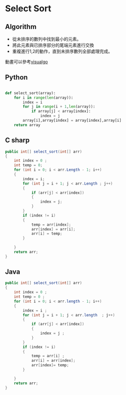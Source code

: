 # Select Sort

## Algorithm 
<ul>
    <li>從未排序的數列中找到最小的元素。</li>
    <li>將此元素與已排序部分的尾端元素進行交換</li>
    <li>重複進行1,2的動作，直到未排序數列全部處理完成。</li>
</ul>

動畫可以參考<a href ="https://visualgo.net/en/sorting">visualgo </a>


## Python




``` python

def select_sort(array):    
    for i in range(len(array)):        
        index = i
        for j in range(i + 1,len(array)):
            if array[j] < array[index]:
                index = j                
        array[i],array[index] = array[index],array[i]   
    return array
```


## C sharp

``` csharp
public int[] select_sort(int[] arr)
{
    int index = 0 ;
    int temp = 0;
    for (int i = 0; i < arr.Length - 1; i++)
    {
        index = i;
        for (int j = i + 1; j < arr.Length ; j++)
        {
            if (arr[j] < arr[index])
            {
                index = j;                   
            }
        }
        if (index != i)
        {
            temp = arr[index];
            arr[index] = arr[i];
            arr[i] = temp;
        }
        
    }
    return arr;
}
```

## Java

``` Java
public int[] select_sort(int[] arr)
{       
    int index = 0 ;
    int temp = 0 ;   
    for (int i = 0; i < arr.length - 1; i++)
    {
        index = i ;
        for (int j = i + 1; j < arr.length  ; j++)
        {                    
            if (arr[j] < arr[index])
            {
                index = j ;                  
            }
        }
        if (index != i)
        {   
            temp = arr[i] ;
            arr[i] = arr[index];
            arr[index]= temp;  
        }  

    }
    return arr;
}

```









